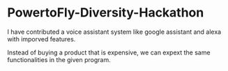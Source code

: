 # PowertoFly-Diversity-Hackathon

I have contributed a voice assistant system like google assistant and alexa with imporved features.

Instead of buying a product that is expensive, we can expext the same functionalities in the given program.

